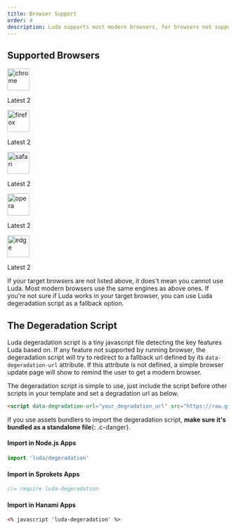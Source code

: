 ```yaml
---
title: Browser Support
order: 4
description: Luda supports most modern browsers, for browsers not supported, you can use Luda degeradation script as a fallback.
---
```



## Supported Browsers

<div class="dis-flex fw-wrap jc-between mt-small">
  <div class="mx-tiny ta-center">
    <img width="50" height="50" src="{{ '/assets/img/chrome.svg' | relative_url }}" alt="chrome">
    <p>Latest 2</p>
  </div>
  <div class="mx-tiny ta-center">
    <img width="50" height="50" src="{{ '/assets/img/firefox.svg' | relative_url }}" alt="firefox">
    <p>Latest 2</p>
  </div>
  <div class="mx-tiny ta-center">
    <img width="50" height="50" src="{{ '/assets/img/safari.svg' | relative_url }}" alt="safari">
    <p>Latest 2</p>
  </div>
  <div class="mx-tiny ta-center">
    <img width="50" height="50" src="{{ '/assets/img/opera.svg' | relative_url }}" alt="opera">
    <p>Latest 2</p>
  </div>
  <div class="mx-tiny ta-center">
    <img width="50" height="50" src="{{ '/assets/img/edge.svg' | relative_url }}" alt="edge">
    <p>Latest 2</p>
  </div>
</div>

If your target browsers are not listed above, it does't mean you cannot use Luda. Most modern browsers use the same engines as above ones. If you're not sure if Luda works in your target browser, you can use Luda degeradation script as a fallback option.


## The Degeradation Script
Luda degeradation script is a tiny javascript file detecting the key features Luda based on. If any feature not supported by running browser, the degeradation script will try to redirect to a fallback url defined by its `data-degeradation-url` attribute. If this attribute is not defined, a simple browser update page will show to remind the user
to get a modern browser.

The degeradation script is simple to use, just include the script before other scripts in your template and set a degradation url as below.

``` html
<script data-degradation-url="your_degradation_url" src="https://raw.githubusercontent.com/oatw/luda/v{{site.release_version}}/dist/js/luda-degradation.min.js"></script>
```

If you use assets bundlers to import the degeradation script, __make sure it's bundled as a standalone file__{: .c-danger}.

#### Import in Node.js Apps

``` javascript
import 'luda/degeradation'
```

#### Import in Sprokets Apps

``` javascript
//= require luda-degeradation
```

#### Import in Hanami Apps

<!-- htmllint attr-name-style="false" -->
<!-- htmllint tag-close="false" -->
``` html
<% javascript 'luda-degeradation' %>
```
<!-- htmllint attr-name-style="true" -->
<!-- htmllint tag-close="true" -->